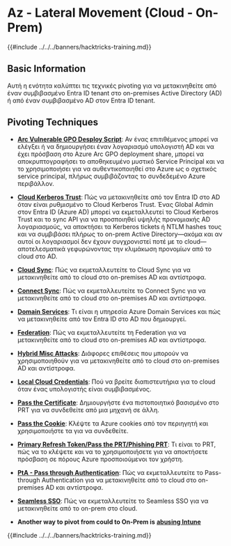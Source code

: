 # Az - Lateral Movement (Cloud - On-Prem)

{{#include ../../../banners/hacktricks-training.md}}

## Basic Information

Αυτή η ενότητα καλύπτει τις τεχνικές pivoting για να μετακινηθείτε από έναν συμβιβασμένο Entra ID tenant στο on-premises Active Directory (AD) ή από έναν συμβιβασμένο AD στον Entra ID tenant.

## Pivoting Techniques

- [**Arc Vulnerable GPO Desploy Script**](az-arc-vulnerable-gpo-deploy-script.md): Αν ένας επιτιθέμενος μπορεί να ελέγξει ή να δημιουργήσει έναν λογαριασμό υπολογιστή AD και να έχει πρόσβαση στο Azure Arc GPO deployment share, μπορεί να αποκρυπτογραφήσει το αποθηκευμένο μυστικό Service Principal και να το χρησιμοποιήσει για να αυθεντικοποιηθεί στο Azure ως ο σχετικός service principal, πλήρως συμβιβάζοντας το συνδεδεμένο Azure περιβάλλον.

- [**Cloud Kerberos Trust**](az-cloud-kerberos-trust.md): Πώς να μετακινηθείτε από τον Entra ID στο AD όταν είναι ρυθμισμένο το Cloud Kerberos Trust. Ένας Global Admin στον Entra ID (Azure AD) μπορεί να εκμεταλλευτεί το Cloud Kerberos Trust και το sync API για να προσποιηθεί υψηλής προνομιακής AD λογαριασμούς, να αποκτήσει τα Kerberos tickets ή NTLM hashes τους και να συμβιβάσει πλήρως το on-prem Active Directory—ακόμα και αν αυτοί οι λογαριασμοί δεν έχουν συγχρονιστεί ποτέ με το cloud—αποτελεσματικά γεφυρώνοντας την κλιμάκωση προνομίων από το cloud στο AD.

- [**Cloud Sync**](az-cloud-sync.md): Πώς να εκμεταλλευτείτε το Cloud Sync για να μετακινηθείτε από το cloud στο on-premises AD και αντίστροφα.

- [**Connect Sync**](az-connect-sync.md): Πώς να εκμεταλλευτείτε το Connect Sync για να μετακινηθείτε από το cloud στο on-premises AD και αντίστροφα.

- [**Domain Services**](az-domain-services.md): Τι είναι η υπηρεσία Azure Domain Services και πώς να μετακινηθείτε από τον Entra ID στο AD που δημιουργεί.

- [**Federation**](az-federation.md): Πώς να εκμεταλλευτείτε τη Federation για να μετακινηθείτε από το cloud στο on-premises AD και αντίστροφα.

- [**Hybrid Misc Attacks**](az-hybrid-identity-misc-attacks.md): Διάφορες επιθέσεις που μπορούν να χρησιμοποιηθούν για να μετακινηθείτε από το cloud στο on-premises AD και αντίστροφα.

- [**Local Cloud Credentials**](az-local-cloud-credentials.md): Πού να βρείτε διαπιστευτήρια για το cloud όταν ένας υπολογιστής είναι συμβιβασμένος.

- [**Pass the Certificate**](az-pass-the-certificate.md): Δημιουργήστε ένα πιστοποιητικό βασισμένο στο PRT για να συνδεθείτε από μια μηχανή σε άλλη.

- [**Pass the Cookie**](az-pass-the-cookie.md): Κλέψτε τα Azure cookies από τον περιηγητή και χρησιμοποιήστε τα για να συνδεθείτε.

- [**Primary Refresh Token/Pass the PRT/Phishing PRT**](az-primary-refresh-token-prt.md): Τι είναι το PRT, πώς να το κλέψετε και να το χρησιμοποιήσετε για να αποκτήσετε πρόσβαση σε πόρους Azure προσποιούμενοι τον χρήστη.

- [**PtA - Pass through Authentication**](az-pta-pass-through-authentication.md): Πώς να εκμεταλλευτείτε το Pass-through Authentication για να μετακινηθείτε από το cloud στο on-premises AD και αντίστροφα.

- [**Seamless SSO**](az-seamless-sso.md): Πώς να εκμεταλλευτείτε το Seamless SSO για να μετακινηθείτε από το on-prem στο cloud.

- **Another way to pivot from could to On-Prem is** [**abusing Intune**](../az-services/intune.md)

{{#include ../../../banners/hacktricks-training.md}}
